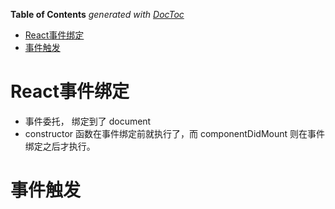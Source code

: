 <!-- START doctoc generated TOC please keep comment here to allow auto update -->
<!-- DON'T EDIT THIS SECTION, INSTEAD RE-RUN doctoc TO UPDATE -->
**Table of Contents**  *generated with [DocToc](https://github.com/thlorenz/doctoc)*

- [React事件绑定](#react%E4%BA%8B%E4%BB%B6%E7%BB%91%E5%AE%9A)
- [事件触发](#%E4%BA%8B%E4%BB%B6%E8%A7%A6%E5%8F%91)

<!-- END doctoc generated TOC please keep comment here to allow auto update -->

<!--
 * @Author: your name
 * @Date: 2020-08-27 22:49:18
 * @LastEditTime: 2020-09-06 15:27:42
 * @LastEditors: your name
 * @Description: In User Settings Edit
 * @FilePath: /Learning/框架:库.../JS/Dom事件/react-Dom.md
-->
# React事件绑定
- 事件委托， 绑定到了 document
- constructor 函数在事件绑定前就执行了，而 componentDidMount 则在事件绑定之后才执行。

# 事件触发
